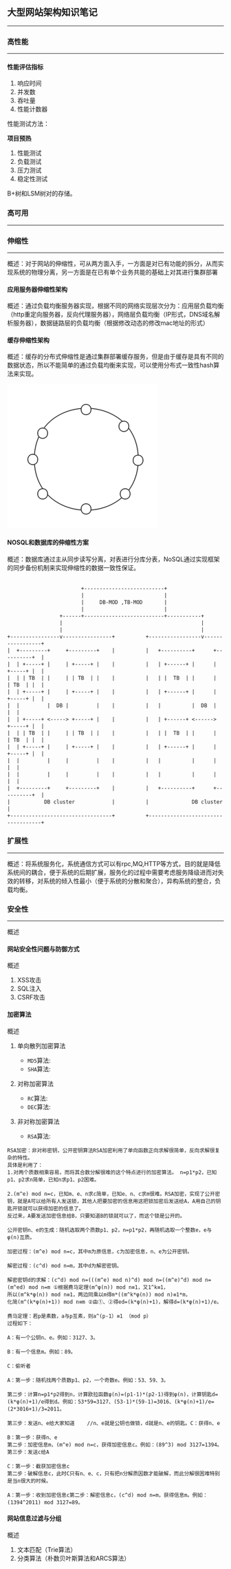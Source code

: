 ## 大型网站架构知识笔记
---
### 高性能
----

#### 性能评估指标

1. 响应时间
2. 并发数
3. 吞吐量
4. 性能计数器

性能测试方法：

**项目预热**

1. 性能测试
2. 负载测试
3. 压力测试
4. 稳定性测试

B+树和LSM树对的存储。

### 高可用
----

### 伸缩性
----
概述：对于网站的伸缩性，可从两方面入手，一方面是对已有功能的拆分，从而实现系统的物理分离，另一方面是在已有单个业务共能的基础上对其进行集群部署

#### 应用服务器伸缩性架构
概述：通过负载均衡服务器实现，根据不同的网络实现层次分为：应用层负载均衡（http重定向服务器，反向代理服务器），网络层负载均衡（IP形式，DNS域名解析服务器），数据链路层的负载均衡（根据修改动态的修改mac地址的形式）

#### 缓存伸缩性架构
概述：缓存的分布式伸缩性是通过集群部署缓存服务，但是由于缓存是具有不同的数据状态，所以不能简单的通过负载均衡来实现，可以使用分布式一致性hash算法来实现。

![hash环](./images/hash环.png)

#### NOSQL和数据库的伸缩性方案
概述：数据库通过主从同步读写分离，对表进行分库分表，NoSQL通过实现框架的同步备份机制来实现伸缩性的数据一致性保证。

```

                        +--------------------------+
                        |                          |
                        |     DB-MOD ,TB-MOD       |
                        |                          |
                 +------+--------------------------+-----------+
                 |                                             |
                 |                                             |
+----------------v----------------+          +-----------------v-----------------+
|  +---------+     +---------+    |          |   +----------+      +----------+  |
|  | +-----+ |     | +-----+ |    |          |   | +------+ |      |  +-----+ |  |
|  | | TB  | |     | | TB  | |    |          |   | |  TB  | |      |  | TB  | |  |
|  | +-----+ |     | +-----+ |    |          |   | +------+ |      |  +-----+ |  |
|  |         |  DB |         |    |          |   |          |  DB  |          |  |
|  | +-----+ <-----> +-----+ |    |          |   | +------+ <------>  +-----+ |  |
|  | | TB  | |     | | TB  | |    |          |   | |  TB  | |      |  | TB  | |  |
|  | +-----+ |     | +-----+ |    |          |   | +------+ |      |  +-----+ |  |
|  |         |     |         |    |          |   |          |      |          |  |
|  |         |     |         |    |          |   |          |      |          |  |
|  +---------+     +---------+    |          |   +----------+      +----------+  |
|           DB cluster            |          |              DB cluster           |
+---------------------------------+          +-----------------------------------+

```

### 扩展性
---
概述：将系统服务化，系统通信方式可以有rpc,MQ,HTTP等方式，目的就是降低系统间的耦合，便于系统的后期扩展，服务化的过程中需要考虑服务降级进而对失效的转移，对系统的倾入性最小（便于系统的分散和聚合），异构系统的整合，负载均衡。

### 安全性
---
概述

#### 网站安全性问题与防御方式
概述

1. XSS攻击
2. SQL注入
3. CSRF攻击

#### 加密算法
概述

1. 单向散列加密算法

	- `MD5`算法:
	- `SHA`算法:
	
2. 对称加密算法

	- `RC`算法:
	- `DEC`算法:
	
3. 非对称加密算法

	- `RSA`算法:
	
``` 
RSA加密：非对称密钥，公开密钥算法RSA加密利用了单向函数正向求解很简单，反向求解很复杂的特性。
具体是利用了：
1.对两个质数相乘容易，而将其合数分解很难的这个特点进行的加密算法。 n=p1*p2，已知p1、p2求n简单，已知n求p1、p2困难。

2.(m^e) mod n=c，已知m、e、n求c简单，已知e、n、c求m很难。RSA加密，实现了公开密钥，就是A可以给所有人发送锁，其他人把要加密的信息用这把锁加密后发送给A，A用自己的钥匙开锁就可以获得加密的信息了。
反过来，A要发送加密信息给B，只要知道B的锁就可以了，而这个锁是公开的。

公开密钥n、e的生成：随机选取两个质数p1、p2，n=p1*p2，再随机选取一个整数e，e与φ(n)互质。

加密过程：(m^e) mod n=c，其中m为原信息，c为加密信息，n、e为公开密钥。

解密过程：(c^d) mod n=m，其中d为解密密钥。

解密密钥d的求解：(c^d) mod n=(((m^e) mod n)^d) mod n=((m^e)^d) mod n=(m^ed) mod n=m ①根据费马定理(m^φ(n)) mod n≡1，又1^k≡1，
所以(m^k*φ(n)) mod n≡1，两边同乘以m得m*((m^k*φ(n)) mod n)≡1*m，
化简(m^(k*φ(n)+1)) mod n≡m ②由①、②得ed=(k*φ(n)+1)，解得d=(k*φ(n)+1)/e。

费马定理：若p是素数，a与p互素，则a^(p-1）≡1 （mod p）
过程如下：

A：有一个公钥n、e。例如：3127、3。

B：有一个信息m。例如：89。

C：偷听者

A：第一步：随机找两个质数p1、p2，一个奇数e。例如：53、59、3。

第二步：计算n=p1*p2得到n，计算欧拉函数φ(n)=(p1-1)*(p2-1)得到φ(n)，计算钥匙d=(k*φ(n)+1)/e得到d。例如：53*59=3127、(53-1)*(59-1)=3016、(k*φ(n)+1)/e=(2*3016+1)/3=2011。

第三步：发送n、e给大家知道    //n、e就是公钥也做锁，d就是n、e的钥匙。C：获得n、e

B：第一步：获得n、e
第二步：加密信息m，(m^e) mod n=c，获得加密信息c。例如：(89^3) mod 3127=1394。
第三步：发送c给A

C：第一步：截获加密信息c
第二步：破解信息c，此时C只有n、e、c，只有把n分解质因数才能破解，而此分解很困难特别是当n很大的时候。

A：第一步：收到加密信息c第二步：解密信息c，(c^d) mod n=m，获得信息m。例如：(1394^2011) mod 3127=89。
```

#### 网站信息过滤与分组
概述

1. 文本匹配（Trie算法）
2. 分类算法（朴数贝叶斯算法和ARCS算法）